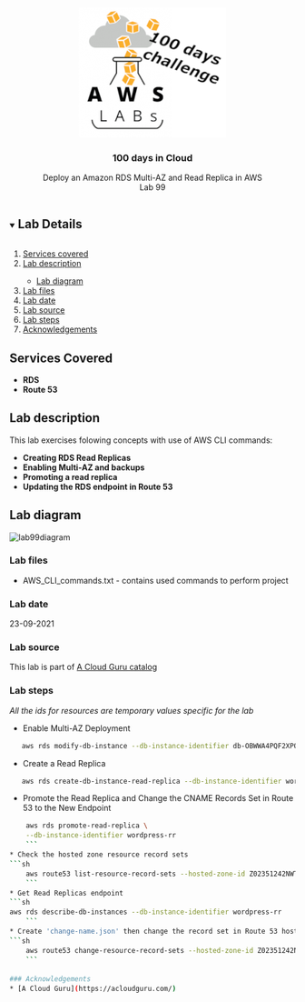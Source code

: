 <br />
<p align="center">
  <a href="https://github.com/CloudedThings/100-Days-in-Cloud">
    <img src="/images/aws-labs-logo.png" alt="Logo" width="260" height="228">
  </a>

  <h3 align="center">100 days in Cloud</h3>

  <p align="center">
    Deploy an Amazon RDS Multi-AZ and Read Replica in AWS 
    <br />
    Lab 99
    <br />
  </p>
</p>

<details open="open">
  <summary><h2 style="display: inline-block">Lab Details</h2></summary>
  <ol>
    <li><a href="#services-covered">Services covered</a>
    <li><a href="#lab-description">Lab description</a></li>
      <ul>
        <li><a href="#lab-diagram">Lab diagram</a></li>
      </ul>
    </li>
    <li><a href="#lab-files">Lab files</a></li>
    <li><a href="#lab-date">Lab date</a></li>
    <li><a href="#lab-source">Lab source</a></li>    
    <li><a href="#lab-steps">Lab steps</a></li>
    <li><a href="#acknowledgements">Acknowledgements</a></li>
  </ol>
</details>

## Services Covered
* **RDS**
* **Route 53**

## Lab description
This lab exercises folowing concepts with use of AWS CLI commands:
* **Creating RDS Read Replicas**
* **Enabling Multi-AZ and backups**
* **Promoting a read replica**
* **Updating the RDS endpoint in Route 53**

## Lab diagram
![lab99diagram](https://user-images.githubusercontent.com/70897432/134534449-3ead68bb-1bde-42fe-8579-11ba9cb4bcff.png)


### Lab files
* AWS_CLI_commands.txt - contains used commands to perform project

### Lab date
23-09-2021

### Lab source
This lab is part of [A Cloud Guru catalog](https://acloudguru.com/hands-on-labs/deploying-an-amazon-rds-multi-az-and-read-replica)

### Lab steps
_All the ids for resources are temporary values specific for the lab_
* Enable Multi-AZ Deployment
```sh
   aws rds modify-db-instance --db-instance-identifier db-OBWWA4PQF2XPOBVZP7WQ6CUKGI --multi-az
   ```
* Create a Read Replica
```sh
   aws rds create-db-instance-read-replica --db-instance-identifier wordpress-rr   --source-db-instance-identifier wordpress
   ```
* Promote the Read Replica and Change the CNAME Records Set in Route 53 to the New Endpoint
```sh
    aws rds promote-read-replica \
    --db-instance-identifier wordpress-rr
    ```
* Check the hosted zone resource record sets
```sh
    aws route53 list-resource-record-sets --hosted-zone-id Z02351242NWTTQUT6NPRI
    ```
* Get Read Replicas endpoint
```sh
aws rds describe-db-instances --db-instance-identifier wordpress-rr
    ```
* Create 'change-name.json' then change the record set in Route 53 hosted zone to the new db
```sh
    aws route53 change-resource-record-sets --hosted-zone-id Z02351242NWTTQUT6NPRI --change-batch file://change-name.json
    ```

### Acknowledgements
* [A Cloud Guru](https://acloudguru.com/)

